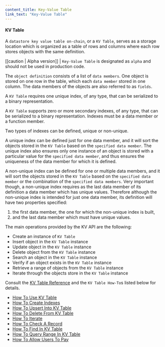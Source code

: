 ```yaml
---
content_title: Key-Value Table
link_text: "Key-Value Table"
---
```


#### KV Table

A `datastore key value table on-chain`, or a `KV Table`, serves as a storage location which is organized as a table of rows and columns where each row stores objects with the same definition.

[[caution | Alpha version]]
| `Key-Value Table` is designated as `alpha` and should not be used in production code.

The `object definition` consists of a list of `data members`. One object is stored on one row in the table, which each `data member` stored in one column.  The data members of the objects are also referred to as `fields`.

A `KV Table` requires one unique index, of any type, that can be serialized to a binary representation.

A `KV Table` supports zero or more secondary indexes, of any type, that can be serialized to a binary representation. Indexes must be a data member or a function member.

Two types of indexes can be defined, unique or non-unique.

A unique index can be defined just for one data member, and it will sort the objects stored in the `KV Table` based on the `specified data member`. The unique index also ensures only one instance of an object is stored with a particular value for the `specified data member`, and thus ensures the uniqueness of the data member for which it is defined.

A non-unique index can be defined for one or multiple data members, and it will sort the objects stored in the `KV Table` based on the `specified data member` or the combination of the `specified data members`. Very important though, a non-unique index requires as the last data member of its definition a data member which has unique values. Therefore although the non-unique index is intended for just one data member, its definition will have two properties specified:

1. the first data member, the one for which the non-unique index is built,
2. and the last data member which must have unique values.

The main operations provided by the KV API are the following:

* Create an instance of `KV Table`
* Insert object in the `KV Table` instance
* Update object in the `KV Table` instance
* Delete object from the `KV Table` instance
* Search an object in the `KV Table` instance
* Verify if an object exists in the `KV Table` instance
* Retrieve a range of objects from the `KV Table` instance
* Iterate through the objects store in the `KV Table` instance

Consult the [KV Table Reference](../../../classdcd_1_1kv_1_1table/#class-dcdkvtable) and the `KV Table How-To`s listed below for details.

* [How To Use KV Table](./10_how-to-use-kv-table.md)
* [How To Create Indexes](./20_how-to-create-indexes-kv-table.md)
* [How To Upsert Into KV Table](./30_how-to-upsert-into-kv-table.md)
* [How To Delete From KV Table](./40_how-to-delete-from-kv-table.md)
* [How To Iterate](./50_how-to-iterate-kv-table.md)
* [How To Check A Record](./60_how-to-check-a-record-kv-table.md)
* [How To Find In KV Table](./70_how-to-find-in-kv-table.md)
* [How To Query Range In KV Table](./80_how-to-query-range-in-kv-table.md)
* [How To Allow Users To Pay](./90_how-to-allow-users-to-pay-kv-table.md)
